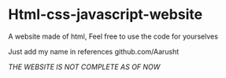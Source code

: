 # Html-css-javascript-website
A website made of html, Feel free to use the code for yourselves

Just add my name in references 
github.com/Aarusht

*THE WEBSITE IS NOT COMPLETE AS OF NOW*
